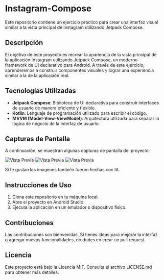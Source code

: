 # Instagram-Compose

Este repositorio contiene un ejercicio práctico para crear una interfaz visual similar a la vista principal de Instagram utilizando Jetpack Compose.

## Descripción

El objetivo de este proyecto es recrear la apariencia de la vista principal de la aplicación Instagram utilizando Jetpack Compose, un moderno framework de UI declarativo para Android. A través de este ejercicio, aprenderemos a construir componentes visuales y lograr una experiencia similar a la de la aplicación real.

## Tecnologías Utilizadas

- **Jetpack Compose**: Biblioteca de UI declarativa para construir interfaces de usuario de manera eficiente y flexible.
- **Kotlin**: Lenguaje de programación utilizado para escribir el código.
- **MVVM (Model-View-ViewModel)**: Arquitectura utilizada para separar la lógica de negocio de la interfaz de usuario.

## Capturas de Pantalla

A continuación, se muestran algunas capturas de pantalla del proyecto:

![Vista Previa](https://github.com/DeveloperJGV/Bottom-Compose/blob/main/Home.png)
![Vista Previa](https://github.com/DeveloperJGV/Bottom-Compose/blob/main/Chat.png)
![Vista Previa](https://github.com/DeveloperJGV/Bottom-Compose/blob/main/Config.png)

Si te gustan las imagenes también fueron hechas con IA.


## Instrucciones de Uso

1. Clona este repositorio en tu máquina local.
2. Abre el proyecto en Android Studio.
3. Ejecuta la aplicación en un emulador o dispositivo físico.

## Contribuciones

Las contribuciones son bienvenidas. Si tienes ideas para mejorar la interfaz o agregar nuevas funcionalidades, no dudes en crear un pull request.

## Licencia

Este proyecto está bajo la Licencia MIT. Consulta el archivo LICENSE.md para obtener más detalles.

